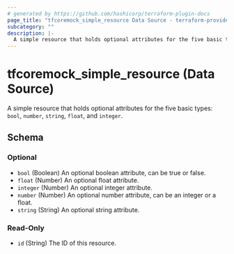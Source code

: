 ```yaml
---
# generated by https://github.com/hashicorp/terraform-plugin-docs
page_title: "tfcoremock_simple_resource Data Source - terraform-provider-tfcoremock"
subcategory: ""
description: |-
  A simple resource that holds optional attributes for the five basic types: bool, number, string, float, and integer.
---
```


# tfcoremock_simple_resource (Data Source)

A simple resource that holds optional attributes for the five basic types: `bool`, `number`, `string`, `float`, and `integer`.



<!-- schema generated by tfplugindocs -->
## Schema

### Optional

- `bool` (Boolean) An optional boolean attribute, can be true or false.
- `float` (Number) An optional float attribute.
- `integer` (Number) An optional integer attribute.
- `number` (Number) An optional number attribute, can be an integer or a float.
- `string` (String) An optional string attribute.

### Read-Only

- `id` (String) The ID of this resource.


